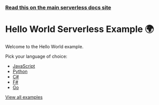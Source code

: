 <!--
title: Hello World Example
menuText: Hello World
description: Example of creating a Hello World function in Node.js and Python with the Serverless framework
layout: Doc
-->

<!-- DOCS-SITE-LINK:START automatically generated  -->

### [Read this on the main serverless docs site](https://www.serverless.com/framework/docs/providers/aws/examples/hello-world/)

<!-- DOCS-SITE-LINK:END -->

# Hello World Serverless Example 🌍

Welcome to the Hello World example.

Pick your language of choice:

- [JavaScript](./node)
- [Python](./python)
- [C#](./csharp)
- [F#](./fsharp)
- [Go](./go)

[View all examples](https://www.serverless.com/framework/docs/providers/aws/examples/)
